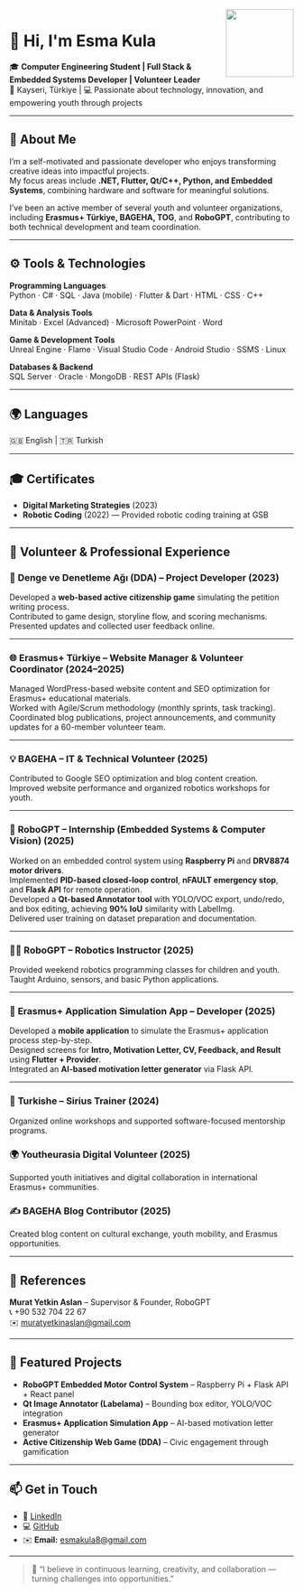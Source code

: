 <img src="https://avatars.githubusercontent.com/esma778787" width="120" align="right" />

# 👋 Hi, I'm Esma Kula  

🎓 **Computer Engineering Student | Full Stack & Embedded Systems Developer | Volunteer Leader**  
📍 Kayseri, Türkiye | 💻 Passionate about technology, innovation, and empowering youth through projects  

---

## 🧠 About Me  

I’m a self-motivated and passionate developer who enjoys transforming creative ideas into impactful projects.  
My focus areas include **.NET, Flutter, Qt/C++, Python, and Embedded Systems**, combining hardware and software for meaningful solutions.  

I’ve been an active member of several youth and volunteer organizations, including **Erasmus+ Türkiye, BAGEHA, TOG**, and **RoboGPT**, contributing to both technical development and team coordination.

---

## ⚙️ Tools & Technologies  

**Programming Languages**  
Python · C# · SQL · Java (mobile) · Flutter & Dart · HTML · CSS · C++

**Data & Analysis Tools**  
Minitab · Excel (Advanced) · Microsoft PowerPoint · Word  

**Game & Development Tools**  
Unreal Engine · Flame · Visual Studio Code · Android Studio · SSMS · Linux  

**Databases & Backend**  
SQL Server · Oracle · MongoDB · REST APIs (Flask)  

---

## 🌍 Languages  
🇬🇧 English | 🇹🇷 Turkish  

---

## 🎓 Certificates  
- **Digital Marketing Strategies** (2023)  
- **Robotic Coding** (2022) — Provided robotic coding training at GSB  

---

## 💼 Volunteer & Professional Experience  

### 🧩 **Denge ve Denetleme Ağı (DDA)** – Project Developer (2023)  
Developed a **web-based active citizenship game** simulating the petition writing process.  
Contributed to game design, storyline flow, and scoring mechanisms. Presented updates and collected user feedback online.  

---

### 🌐 **Erasmus+ Türkiye** – Website Manager & Volunteer Coordinator (2024–2025)  
Managed WordPress-based website content and SEO optimization for Erasmus+ educational materials.  
Worked with Agile/Scrum methodology (monthly sprints, task tracking).  
Coordinated blog publications, project announcements, and community updates for a 60-member volunteer team.  

---

### 💡 **BAGEHA** – IT & Technical Volunteer (2025)  
Contributed to Google SEO optimization and blog content creation.  
Improved website performance and organized robotics workshops for youth.  

---

### 🤖 **RoboGPT** – Internship (Embedded Systems & Computer Vision) (2025)  
Worked on an embedded control system using **Raspberry Pi** and **DRV8874 motor drivers**.  
Implemented **PID-based closed-loop control**, **nFAULT emergency stop**, and **Flask API** for remote operation.  
Developed a **Qt-based Annotator tool** with YOLO/VOC export, undo/redo, and box editing, achieving **90% IoU** similarity with LabelImg.  
Delivered user training on dataset preparation and documentation.  

---

### 🧑‍🏫 **RoboGPT** – Robotics Instructor (2025)  
Provided weekend robotics programming classes for children and youth.  
Taught Arduino, sensors, and basic Python applications.  

---

### 📱 **Erasmus+ Application Simulation App** – Developer (2025)  
Developed a **mobile application** to simulate the Erasmus+ application process step-by-step.  
Designed screens for **Intro, Motivation Letter, CV, Feedback, and Result** using **Flutter + Provider**.  
Integrated an **AI-based motivation letter generator** via Flask API.  

---

### 💬 **Turkishe – Sirius Trainer (2024)**  
Organized online workshops and supported software-focused mentorship programs.  

### 🌍 **Youtheurasia Digital Volunteer (2025)**  
Supported youth initiatives and digital collaboration in international Erasmus+ communities.  

### ✍️ **BAGEHA Blog Contributor (2025)**  
Created blog content on cultural exchange, youth mobility, and Erasmus opportunities.  

---

## 📜 References  

**Murat Yetkin Aslan** – Supervisor & Founder, RoboGPT  
📞 +90 532 704 22 67  
✉️ muratyetkinaslan@gmail.com  

---

## 🧩 Featured Projects  

- **RoboGPT Embedded Motor Control System** – Raspberry Pi + Flask API + React panel  
- **Qt Image Annotator (Labelama)** – Bounding box editor, YOLO/VOC integration  
- **Erasmus+ Application Simulation App** – AI-based motivation letter generator  
- **Active Citizenship Web Game (DDA)** – Civic engagement through gamification  

---

## 📫 Get in Touch  

- 💼 [LinkedIn](https://linkedin.com/in/esma-kula)  
- 💻 [GitHub](https://github.com/esma778787)  
- ✉️ **Email:** esmakula8@gmail.com  

---

> 🌱 “I believe in continuous learning, creativity, and collaboration — turning challenges into opportunities.”  
